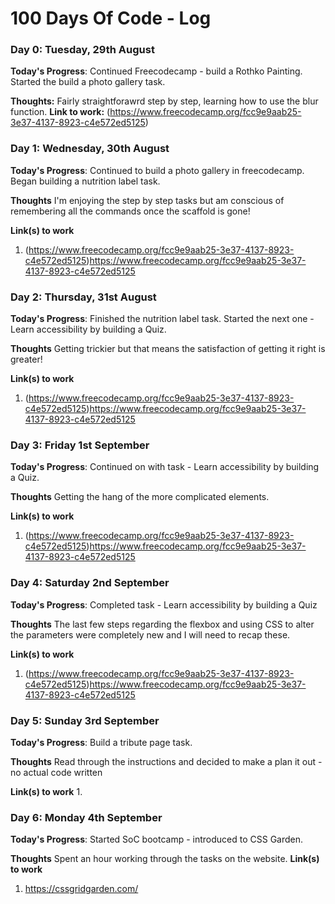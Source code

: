 # 100 Days Of Code - Log

### Day 0: Tuesday, 29th August


**Today's Progress**: Continued Freecodecamp - build a Rothko Painting. Started the build a photo gallery task.

**Thoughts:** Fairly straightforawrd step by step, learning how to use the blur function.
**Link to work:** (https://www.freecodecamp.org/fcc9e9aab25-3e37-4137-8923-c4e572ed5125)

### Day 1: Wednesday, 30th August

**Today's Progress**: Continued to build a photo gallery in freecodecamp. Began building a nutrition label task.

**Thoughts** I'm enjoying the step by step tasks but am conscious of remembering all the commands once the scaffold is gone!

**Link(s) to work**
1. (https://www.freecodecamp.org/fcc9e9aab25-3e37-4137-8923-c4e572ed5125)https://www.freecodecamp.org/fcc9e9aab25-3e37-4137-8923-c4e572ed5125

### Day 2: Thursday, 31st August

**Today's Progress**: Finished the nutrition label task. Started the next one - Learn accessibility by building a Quiz.

**Thoughts** Getting trickier but that means the satisfaction of getting it right is greater!

**Link(s) to work**
1. (https://www.freecodecamp.org/fcc9e9aab25-3e37-4137-8923-c4e572ed5125)https://www.freecodecamp.org/fcc9e9aab25-3e37-4137-8923-c4e572ed5125

### Day 3: Friday 1st September

**Today's Progress**: Continued on with task - Learn accessibility by building a Quiz.

**Thoughts** Getting the hang of the more complicated elements.

**Link(s) to work**
1. (https://www.freecodecamp.org/fcc9e9aab25-3e37-4137-8923-c4e572ed5125)https://www.freecodecamp.org/fcc9e9aab25-3e37-4137-8923-c4e572ed5125

### Day 4: Saturday 2nd September

**Today's Progress**: Completed task - Learn accessibility by building a Quiz

**Thoughts** The last few steps regarding the flexbox and using CSS to alter the parameters were completely new and I will need to recap these.

**Link(s) to work**
1. (https://www.freecodecamp.org/fcc9e9aab25-3e37-4137-8923-c4e572ed5125)https://www.freecodecamp.org/fcc9e9aab25-3e37-4137-8923-c4e572ed5125

### Day 5: Sunday 3rd September

**Today's Progress**: Build a tribute page task.

**Thoughts** Read through the instructions and decided to make a plan it out - no actual code written

**Link(s) to work**
1. 
### Day 6: Monday 4th September

**Today's Progress**: Started SoC bootcamp - introduced to CSS Garden.

**Thoughts** Spent an hour working through the tasks on the website.
**Link(s) to work**
1. https://cssgridgarden.com/


